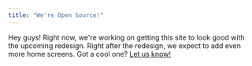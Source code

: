 ```yaml
---
title: "We're Open Source!"
---
```


Hey guys! Right now, we're working on getting this site to look good with the upcoming redesign. Right after the redesign, we expect to add even more home screens. Got a cool one? [Let us know!](#)